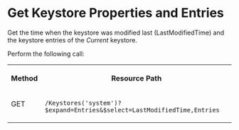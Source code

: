 <!-- loiobad4cc5d2287451d964fed9327b61a4f -->

# Get Keystore Properties and Entries

Get the time when the keystore was modified last \(LastModifiedTime\) and the keystore entries of the *Current* keystore.



Perform the following call:


<table>
<tr>
<th valign="top">

Method

</th>
<th valign="top">

Resource Path

</th>
</tr>
<tr>
<td valign="top">

GET

</td>
<td valign="top">

`/Keystores('system')?$expand=Entries&$select=LastModifiedTime,Entries` 

</td>
</tr>
</table>

